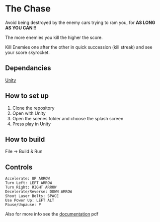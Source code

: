 # The Chase

Avoid being destroyed by the enemy cars trying to ram you, for **AS LONG AS YOU CAN**!!!

The more enemies you kill the higher the score.

Kill Enemies one after the other in quick succession (kill streak) and see your score skyrocket.

## Dependancies
[Unity](http://www.unity.com)

## How to set up
1. Clone the repository
2. Open with Unity
3. Open the scenes folder and choose the splash screen
4. Press play in Unity

## How to build
File -> Build & Run

## Controls
```
Accelerate: UP ARROW
Turn Left: LEFT ARROW
Turn Right: RIGHT ARROW
Decelerate/Reverse: DOWN ARROW
Shoot Laser Bolts: SPACE
Use Power Up: LEFT ALT
Pause/Unpause: P
```

Also for more info see the [documentation](https://github.com/antonispishias/the-chase/blob/master/Documentation.pdf) pdf
